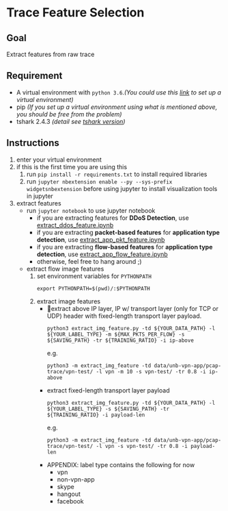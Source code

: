 # Trace Feature Selection
## Goal
Extract features from raw trace
## Requirement
- A virtual environment with `python 3.6`.*(You could use this [link](https://conda.io/docs/user-guide/tasks/manage-environments.html) to set up a virtual environment)*
- pip *(If you set up a virtual environment using what is mentioned above, you should be free from the problem)*
- tshark 2.4.3 _(detail see [tshark version](./tshark_version.txt))_
## Instructions
1. enter your virtual environment
1. if this is the first time you are using this
    1. run `pip install -r requirements.txt` to install required libraries
    1. run `jupyter nbextension enable --py --sys-prefix widgetsnbextension` before using jupyter to install visualization tools in jupyter
1. extract features
    - run `jupyter notebook` to use jupyter notebook
        - if you are extracting features for **DDoS Detection**, use [extract_ddos_feature.ipynb](./extract_ddos_feature.ipynb)
        - if you are extracting **packet-based features** for **application type detection**, use [extract_app_pkt_feature.ipynb](./extract_app_pkt_feature.ipynb)
        - if you are extracting **flow-based features** for **application type detection**, use [extract_app_flow_feature.ipynb](./extract_app_flow_feature.ipynb)
        - otherwise, feel free to hang around ;)
    - extract flow image features
        1. set environment variables for `PYTHONPATH`
            ```shell
            export PYTHONPATH=$(pwd)/:$PYTHONPATH
            ```
        2. extract image features
            - extract above IP layer, IP w/ transport layer (only for TCP or UDP) header with fixed-length transport layer payload.
                ```shell
                python3 extract_img_feature.py -td ${YOUR_DATA_PATH} -l ${YOUR_LABEL_TYPE} -m ${MAX_PKTS_PER_FLOW} -s ${SAVING_PATH} -tr ${TRAINING_RATIO} -i ip-above
                ```
                e.g. 
                ```shell
                python3 -m extract_img_feature -td data/unb-vpn-app/pcap-trace/vpn-test/ -l vpn -m 10 -s vpn-test/ -tr 0.8 -i ip-above
                ```
            - extract fixed-length transport layer payload
                ```shell
                python3 extract_img_feature.py -td ${YOUR_DATA_PATH} -l ${YOUR_LABEL_TYPE} -s ${SAVING_PATH} -tr ${TRAINING_RATIO} -i payload-len
                ```
                e.g.
                ```shell
                python3 -m extract_img_feature -td data/unb-vpn-app/pcap-trace/vpn-test/ -l vpn -s vpn-test/ -tr 0.8 -i payload-len
                ```
            - APPENDIX: label type contains the following for now
                * vpn
                * non-vpn-app
                * skype
                * hangout
                * facebook
